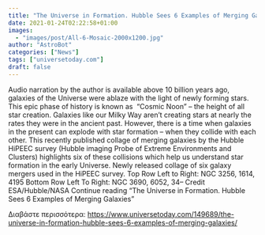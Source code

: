 ```yaml
---
title: "The Universe in Formation. Hubble Sees 6 Examples of Merging Galaxies"
date: 2021-01-24T02:22:58+01:00
images:
  - "images/post/All-6-Mosaic-2000x1200.jpg"
author: "AstroBot"
categories: ["News"]
tags: ["universetoday.com"]
draft: false
---
```


 Audio narration by the author is available above 10 billion years ago, galaxies of the Universe were ablaze with the light of newly forming stars. This epic phase of history is known as  “Cosmic Noon” – the height of all star creation. Galaxies like our Milky Way aren’t creating stars at nearly the rates they were in the ancient past. However, there is a time when galaxies in the present can explode with star formation – when they collide with each other. This recently published collage of merging galaxies by the Hubble HiPEEC survey (Hubble imaging Probe of Extreme Environments and Clusters) highlights six of these collisions which help us understand star formation in the early Universe.  Newly released collage of six galaxy mergers used in the HiPEEC survey. Top Row Left to Right: NGC 3256, 1614, 4195 Bottom Row Left To Right: NGC 3690, 6052, 34– Credit ESA/Hubble/NASA Continue reading “The Universe in Formation. Hubble Sees 6 Examples of Merging Galaxies” 

Διαβάστε περισσότερα: https://www.universetoday.com/149689/the-universe-in-formation-hubble-sees-6-examples-of-merging-galaxies/
